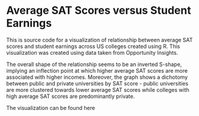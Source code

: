 # Average SAT Scores versus Student Earnings
This is source code for a visualization of relationship between average SAT scores and student earnings across US colleges created using R. This visualization was created using data taken from Opportunity Insights.

The overall shape of the relationship seems to be an inverted S-shape, implying an inflection point at which higher average SAT scores are more associated with higher incomes. Moreover, the graph shows a dichotomy between public and private universities by SAT score - public universities are more clustered towards lower average SAT scores while colleges with high average SAT scores are predominantly private.

The visualization can be found here
